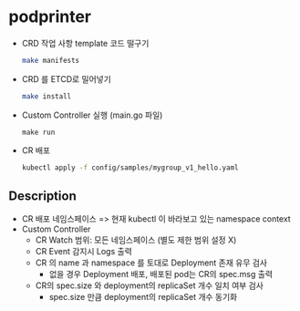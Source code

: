 # podprinter
 - CRD 작업 사항 template 코드 떨구기
    ```sh
    make manifests
    ```
 
 - CRD 를 ETCD로 밀어넣기
    ```sh
    make install
    ```
 
 - Custom Controller 실행 (main.go 파일)
    ```
    make run
    ```
 
 - CR 배포
    ```sh
    kubectl apply -f config/samples/mygroup_v1_hello.yaml
    ```
 
## Description
 - CR 배포 네임스페이스 => 현재 kubectl 이 바라보고 있는 namespace context
 - Custom Controller
   - CR Watch 범위: 모든 네임스페이스 (별도 제한 범위 설정 X)
   - CR Event 감지시 Logs 출력
   - CR 의 name 과 namespace 를 토대로 Deployment 존재 유무 검사
     - 없을 경우 Deployment 배포, 배포된 pod는 CR의 spec.msg 출력
   - CR의 spec.size 와 deployment의 replicaSet 개수 일치 여부 검사
     - spec.size 만큼 deployment의 replicaSet 개수 동기화
